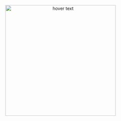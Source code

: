 <p align="center">
  <img src="https://images.theconversation.com/files/38926/original/5cwx89t4-1389586191.jpg?ixlib=rb-1.1.0&q=45&auto=format&w=926&fit=clip" width="350" title="hover text">
</p>
